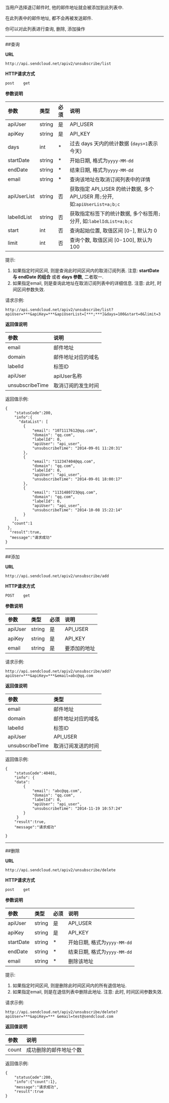 
当用户选择退订邮件时, 他的邮件地址就会被添加到此列表中.

在此列表中的邮件地址, 都不会再被发送邮件.
    
你可以对此列表进行查询, 删除, 添加操作
     
- - -

##查询
     
**URL**
```  
http://api.sendcloud.net/apiv2/unsubscribe/list
```
   
**HTTP请求方式**   
```bash
post    get
```
    
**参数说明**    
    
|参数|类型|必须|说明|
|:---|:---|:---|:---|  
|apiUser|string|是|API_USER|
|apiKey|string|是|API_KEY|
|days|int|*|过去 days 天内的统计数据 (`days=1`表示今天)| 
|startDate|string|*|开始日期, 格式为`yyyy-MM-dd`|
|endDate|string|*|结束日期, 格式为`yyyy-MM-dd`|
|email|string|*|查询该地址在取消订阅列表中的详情|
|apiUserList|string|否|获取指定 API_USER 的统计数据, 多个 API_USER 用`;`分开, 如:`apiUserList=a;b;c`|
|labelIdList|string|否|获取指定标签下的统计数据, 多个标签用`;`分开, 如:`labelIdList=a;b;c`|
|start|int|否|查询起始位置, 取值区间 [0-], 默认为 0|
|limit|int|否|查询个数, 取值区间 [0-100], 默认为 100|

提示:

1. 如果指定时间区间, 则是查询此时间区间内的取消订阅列表. 注意: **startDate 与 endDate 的组合** 或者 **days 参数**, 二者取一. 
2. 如果指定email, 则是查询此地址在取消订阅列表中的详细信息. 注意: 此时, 时间区间参数失效.
    
请求示例:
```
http://api.sendcloud.net/apiv2/unsubscribe/list?apiUser=***&apiKey=***&apiUserList=[***;***]&days=100&start=0&limit=3 
```
    
**返回值说明**    
    
|参数|说明|
|:---|:---|
|email|邮件地址|
|domain|邮件地址对应的域名|
|labelId|标签ID|
|apiUser|apiUser名称|
|unsubscribeTime|取消订阅的发生时间|
    
返回值示例:
```
{
    "statusCode":200,
    "info":{
      "dataList": [
        {
            "email": "1071117612@qq.com",
            "domain": "qq.com",
            "labelId": 0,
            "apiUser": "api_user",
            "unsubscribeTime": "2014-09-01 11:20:31"
        },
        {
            "email": "112347404@qq.com",
            "domain": "qq.com",
            "labelId": 0,
            "apiUser": "api_user",
            "unsubscribeTime": "2014-09-01 18:00:17"
        },
        {
            "email": "1131480723@qq.com",
            "domain": "qq.com",
            "labelId": 0,
            "apiUser": "api_user",
            "unsubscribeTime": "2014-10-08 15:22:14"
        }
    ],
   "count":1
 },
  "result":true,
  "message":"请求成功"
}
```

- - -
   
##添加
    
**URL**
```
http://api.sendcloud.net/apiv2/unsubscribe/add
```
    
**HTTP请求方式** 
```bash
POST    get 
```
      
**参数说明**    
    
|参数|类型|必须|说明|
|:---|:---|:---|:---| 
|apiUser|string|是|API_USER| 
|apiKey|string|是|API_KEY| 
|email|string|是|要添加的地址|
    
请求示例:
    
```
http://api.sendcloud.net/apiv2/unsubscribe/add?apiUser=***&apiKey=***&email=abc@qq.com  
```
    
**返回值说明**      
    
|参数|类型| 
|:---|:---|
|email|邮件地址|
|domain|邮件地址对应的域名|
|labelId|标签ID|
|apiUser|API_USER|
|unsubscribeTime|取消订阅发送的时间|
    
返回值示例:
```
{
    "statusCode":40401,
    "info": {
    "data": 
        {
            "email": "abc@qq.com",
            "domain": "qq.com",
            "labelId": 0,
            "apiUser": "api_user",
            "unsubscribeTime": "2014-11-19 10:57:24"
        }
     }
    "result":true,
    "message":"请求成功"
    
}
```
- - - 
    
##删除
    
**URL**
```
http://api.sendcloud.net/apiv2/unsubscribe/delete
```
    
**HTTP请求方式** 
```bash
post    get 
```
    
**参数说明**

|参数|类型|必须|说明|
|:---|:---|:---|:---|  
|apiUser|string|是|API_USER|
|apiKey|string|是|API_KEY|
|startDate|string|*|开始日期, 格式为`yyyy-MM-dd`|
|endDate|string|*|结束日期, 格式为`yyyy-MM-dd`|
|email|string|*|删除该地址|

提示:

1. 如果指定时间区间, 则是删除此时间区间内的所有退信地址.
2. 如果指定email, 则是在退信列表中删除此地址. 注意: 此时, 时间区间参数失效.
    
    
请求示例:
```
http://api.sendcloud.net/apiv2/unsubscribe/delete?apiUser=***&apiKey=*** &email=test@sendcloud.com 
```
    
**返回值说明**    
    
|参数|说明|
|:---|:---|
|count|成功删除的邮件地址个数|
    
返回值示例:
```
{   
    "statusCode":200,
    "info":{"count":1},
    "message":"请求成功",
    "result":true
}
```

